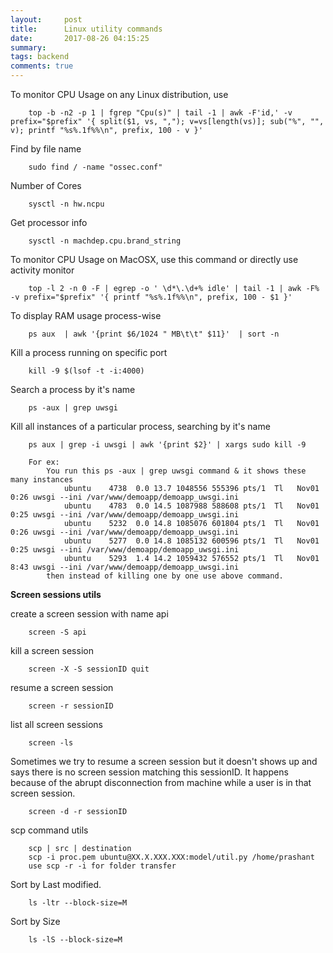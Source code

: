 ```yaml
---
layout:     post
title:      Linux utility commands
date:       2017-08-26 04:15:25
summary:   
tags: backend
comments: true
---
```


To monitor CPU Usage on any Linux distribution, use

        top -b -n2 -p 1 | fgrep "Cpu(s)" | tail -1 | awk -F'id,' -v prefix="$prefix" '{ split($1, vs, ","); v=vs[length(vs)]; sub("%", "", v); printf "%s%.1f%%\n", prefix, 100 - v }'

<!--break-->

Find by file name

        sudo find / -name "ossec.conf"

Number of Cores

        sysctl -n hw.ncpu

Get processor info
  
        sysctl -n machdep.cpu.brand_string

To monitor CPU Usage on MacOSX, use this command or directly use activity monitor

        top -l 2 -n 0 -F | egrep -o ' \d*\.\d+% idle' | tail -1 | awk -F% -v prefix="$prefix" '{ printf "%s%.1f%%\n", prefix, 100 - $1 }'

To display RAM usage process-wise

        ps aux  | awk '{print $6/1024 " MB\t\t" $11}'  | sort -n

Kill a process running on specific port

        kill -9 $(lsof -t -i:4000)

Search a process by it's name

        ps -aux | grep uwsgi

Kill all instances of a particular process, searching by it's name

        
        ps aux | grep -i uwsgi | awk '{print $2}' | xargs sudo kill -9

        For ex:
            You run this ps -aux | grep uwsgi command & it shows these many instances
                ubuntu    4738  0.0 13.7 1048556 555396 pts/1  Tl   Nov01   0:26 uwsgi --ini /var/www/demoapp/demoapp_uwsgi.ini
                ubuntu    4783  0.0 14.5 1087988 588608 pts/1  Tl   Nov01   0:25 uwsgi --ini /var/www/demoapp/demoapp_uwsgi.ini
                ubuntu    5232  0.0 14.8 1085076 601804 pts/1  Tl   Nov01   0:26 uwsgi --ini /var/www/demoapp/demoapp_uwsgi.ini
                ubuntu    5277  0.0 14.8 1085132 600596 pts/1  Tl   Nov01   0:25 uwsgi --ini /var/www/demoapp/demoapp_uwsgi.ini
                ubuntu    5293  1.4 14.2 1059432 576552 pts/1  Tl   Nov01   8:43 uwsgi --ini /var/www/demoapp/demoapp_uwsgi.ini
            then instead of killing one by one use above command.
        
**Screen sessions utils**

create a screen session with name api

        screen -S api
    
kill a screen session

        screen -X -S sessionID quit
    
resume a screen session

        screen -r sessionID
    
list all screen sessions

        screen -ls
    

Sometimes we try to resume a screen session but it doesn't shows up and says there is no screen session matching this sessionID. It happens because of the abrupt disconnection from machine while a user is in that screen session.


        screen -d -r sessionID
    
scp command utils
    
        scp | src | destination
        scp -i proc.pem ubuntu@XX.X.XXX.XXX:model/util.py /home/prashant
        use scp -r -i for folder transfer

Sort by Last modified.

        ls -ltr --block-size=M
        
Sort by Size

        ls -lS --block-size=M


